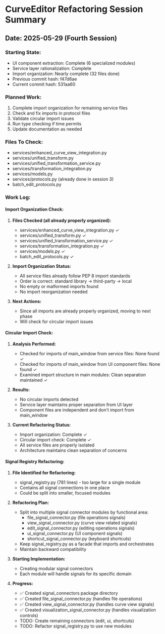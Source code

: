 # CurveEditor Refactoring Session Summary
## Date: 2025-05-29 (Fourth Session)

### Starting State:
- UI component extraction: Complete (6 specialized modules)
- Service layer rationalization: Complete
- Import organization: Nearly complete (32 files done)
- Previous commit hash: f47d6ae
- Current commit hash: 531aa60

### Planned Work:
1. Complete import organization for remaining service files
2. Check and fix imports in protocol files
3. Validate circular import issues
4. Run type checking if time permits
5. Update documentation as needed

### Files To Check:
- services/enhanced_curve_view_integration.py
- services/unified_transform.py
- services/unified_transformation_service.py
- services/transformation_integration.py
- services/models.py
- services/protocols.py (already done in session 3)
- batch_edit_protocols.py

### Work Log:

#### Import Organization Check:
1. **Files Checked (all already properly organized):**
   - services/enhanced_curve_view_integration.py ✓
   - services/unified_transform.py ✓
   - services/unified_transformation_service.py ✓
   - services/transformation_integration.py ✓
   - services/models.py ✓
   - batch_edit_protocols.py ✓

2. **Import Organization Status:**
   - All service files already follow PEP 8 import standards
   - Order is correct: standard library → third-party → local
   - No empty or malformed imports found
   - No import reorganization needed

3. **Next Actions:**
   - Since all imports are already properly organized, moving to next phase
   - Will check for circular import issues

#### Circular Import Check:
1. **Analysis Performed:**
   - Checked for imports of main_window from service files: None found ✓
   - Checked for imports of main_window from UI component files: None found ✓
   - Examined import structure in main modules: Clean separation maintained ✓

2. **Results:**
   - No circular imports detected
   - Service layer maintains proper separation from UI layer
   - Component files are independent and don't import from main_window

3. **Current Refactoring Status:**
   - Import organization: Complete ✓
   - Circular import check: Complete ✓
   - All service files are properly isolated
   - Architecture maintains clean separation of concerns

#### Signal Registry Refactoring:
1. **File Identified for Refactoring:**
   - signal_registry.py (781 lines) - too large for a single module
   - Contains all signal connections in one place
   - Could be split into smaller, focused modules

2. **Refactoring Plan:**
   - Split into multiple signal connector modules by functional area:
     - file_signal_connector.py (file operations signals)
     - view_signal_connector.py (curve view related signals)
     - edit_signal_connector.py (editing operations signals)
     - ui_signal_connector.py (UI component signals)
     - shortcut_signal_connector.py (keyboard shortcuts)
   - Keep signal_registry.py as a facade that imports and orchestrates
   - Maintain backward compatibility

3. **Starting Implementation:**
   - Creating modular signal connectors
   - Each module will handle signals for its specific domain

4. **Progress:**
   - ✅ Created signal_connectors package directory
   - ✅ Created file_signal_connector.py (handles file operations)
   - ✅ Created view_signal_connector.py (handles curve view signals)
   - ✅ Created visualization_signal_connector.py (handles visualization controls)
   - TODO: Create remaining connectors (edit, ui, shortcuts)
   - TODO: Refactor signal_registry.py to use new modules
